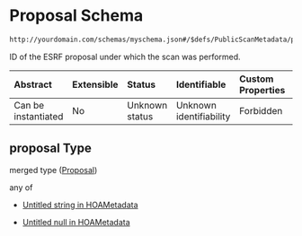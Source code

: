 # Proposal Schema

```txt
http://yourdomain.com/schemas/myschema.json#/$defs/PublicScanMetadata/properties/proposal
```

ID of the ESRF proposal under which the scan was performed.

| Abstract            | Extensible | Status         | Identifiable            | Custom Properties | Additional Properties | Access Restrictions | Defined In                                                                   |
| :------------------ | :--------- | :------------- | :---------------------- | :---------------- | :-------------------- | :------------------ | :--------------------------------------------------------------------------- |
| Can be instantiated | No         | Unknown status | Unknown identifiability | Forbidden         | Allowed               | none                | [metadata-schema.json\*](../out/metadata-schema.json "open original schema") |

## proposal Type

merged type ([Proposal](metadata-schema-defs-publicscanmetadata-properties-proposal.md))

any of

- [Untitled string in HOAMetadata](metadata-schema-defs-publicscanmetadata-properties-proposal-anyof-0.md "check type definition")

- [Untitled null in HOAMetadata](metadata-schema-defs-publicscanmetadata-properties-proposal-anyof-1.md "check type definition")
